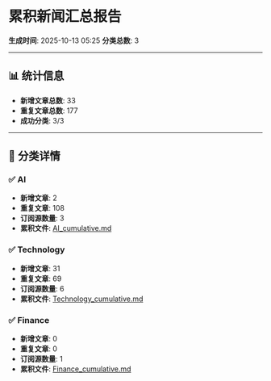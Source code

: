 # 累积新闻汇总报告

**生成时间**: 2025-10-13 05:25
**分类总数**: 3

---

## 📊 统计信息

- **新增文章总数**: 33
- **重复文章总数**: 177
- **成功分类**: 3/3

---

## 📂 分类详情

### ✅ AI
- **新增文章**: 2
- **重复文章**: 108
- **订阅源数量**: 3
- **累积文件**: [AI_cumulative.md](./AI_cumulative.md)

### ✅ Technology
- **新增文章**: 31
- **重复文章**: 69
- **订阅源数量**: 6
- **累积文件**: [Technology_cumulative.md](./Technology_cumulative.md)

### ✅ Finance
- **新增文章**: 0
- **重复文章**: 0
- **订阅源数量**: 1
- **累积文件**: [Finance_cumulative.md](./Finance_cumulative.md)
